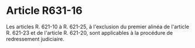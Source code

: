 # Article R631-16

Les articles R. 621-10 à R. 621-25, à l'exclusion du premier alinéa de l'article R. 621-23 et de l'article R. 621-20, sont applicables à la procédure de redressement judiciaire.
